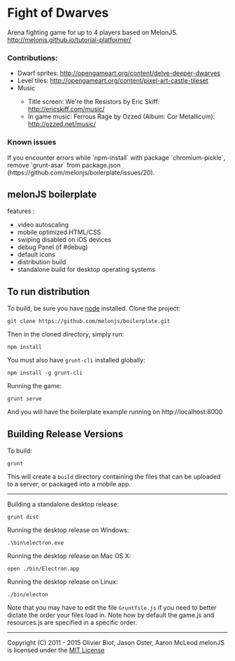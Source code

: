 <h1>Fight of Dwarves</h2>

Arena fighting game for up to 4 players based on MelonJS.
http://melonjs.github.io/tutorial-platformer/

<h3>Contributions:</h3>
<ul>
	<li>Dwarf sprites: <a href="http://opengameart.org/content/delve-deeper-dwarves">http://opengameart.org/content/delve-deeper-dwarves</a></li>
	<li>Level tiles: <a href="http://opengameart.org/content/pixel-art-castle-tileset">http://opengameart.org/content/pixel-art-castle-tileset</a></li>
	<li>Music</li>
	<ul>
		<li>Title screen: We're the Resistors by Eric Skiff: <a href="http://ericskiff.com/music/">http://ericskiff.com/music/</a></li>
		<li>In game music: Ferrous Rage by Ozzed (Album: Cor Metallicum): <a href="http://ozzed.net/music/">http://ozzed.net/music/</a></li>
	</ul>
</ul>

<h3>Known issues</h3>
If you encounter errors while `npm-install` with package `chromium-pickle`, remove `grunt-asar` from package.json (https://github.com/melonjs/boilerplate/issues/20).

melonJS boilerplate
-------------------------------------------------------------------------------

features :
- video autoscaling
- mobile optimized HTML/CSS
- swiping disabled on iOS devices
- debug Panel (if #debug)
- default icons
- distribution build
- standalone build for desktop operating systems

## To run distribution

To build, be sure you have [node](http://nodejs.org) installed. Clone the project:

    git clone https://github.com/melonjs/boilerplate.git

Then in the cloned directory, simply run:

    npm install

You must also have `grunt-cli` installed globally:

    npm install -g grunt-cli

Running the game:

	grunt serve

And you will have the boilerplate example running on http://localhost:8000

## Building Release Versions

To build:

    grunt

This will create a `build` directory containing the files that can be uploaded to a server, or packaged into a mobile app.

----

Building a standalone desktop release:

    grunt dist

Running the desktop release on Windows:

    .\bin\electron.exe

Running the desktop release on Mac OS X:

    open ./bin/Electron.app

Running the desktop release on Linux:

    ./bin/electon

Note that you may have to edit the file `Gruntfile.js` if you need to better dictate the order your files load in. Note how by default the game.js and resources.js are specified in a specific order.

-------------------------------------------------------------------------------
Copyright (C) 2011 - 2015 Olivier Biot, Jason Oster, Aaron McLeod
melonJS is licensed under the [MIT License](http://www.opensource.org/licenses/mit-license.php)

